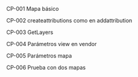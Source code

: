 CP-001
Mapa básico

CP-002
createattributions como en addattribution

CP-003
GetLayers

CP-004
Parámetros view en vendor

CP-005
Parámetros mapa

CP-006
Prueba con dos mapas